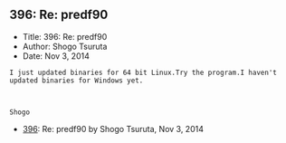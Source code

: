 ## 396: Re: predf90

- Title: 396: Re: predf90
- Author: Shogo Tsuruta
- Date: Nov 3, 2014

```
I just updated binaries for 64 bit Linux.Try the program.I haven't updated binaries for Windows yet.



Shogo
```

- [396](0396.md): Re: predf90 by Shogo Tsuruta, Nov 3, 2014
